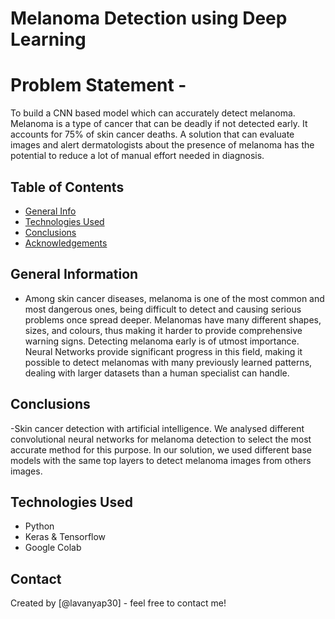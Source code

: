 # Melanoma Detection using Deep Learning

# Problem Statement - 
To build a CNN based model which can accurately detect melanoma. Melanoma is a type of cancer that can be deadly if not detected early. 
It accounts for 75% of skin cancer deaths. A solution that can evaluate images and alert dermatologists about the presence of melanoma has 
the potential to reduce a lot of manual effort needed in diagnosis.


## Table of Contents
* [General Info](#general-information)
* [Technologies Used](#technologies-used)
* [Conclusions](#conclusions)
* [Acknowledgements](#acknowledgements)

<!-- You can include any other section that is pertinent to your problem -->

## General Information
- Among skin cancer diseases, melanoma is one of the most common and most dangerous ones, being difficult to detect and causing serious problems once spread deeper. 
Melanomas have many different shapes, sizes, and colours, thus making it harder to provide comprehensive warning signs. 
Detecting melanoma early is of utmost importance. Neural Networks provide significant progress in this field, making it possible to detect melanomas with many previously 
learned patterns, dealing with larger datasets than a human specialist can handle.

<!-- You don't have to answer all the questions - just the ones relevant to your project. -->

## Conclusions
-Skin cancer detection with artificial intelligence. We analysed different convolutional neural networks for melanoma detection to select the most accurate 
method for this purpose. In our solution, we used different base models with the same top layers to detect melanoma images from others images.

<!-- You don't have to answer all the questions - just the ones relevant to your project. -->


## Technologies Used
- Python
- Keras & Tensorflow
- Google Colab 

<!-- As the libraries versions keep on changing, it is recommended to mention the version of library used in this project -->


## Contact
Created by [@lavanyap30] - feel free to contact me!


<!-- Optional -->
<!-- ## License -->
<!-- This project is open source and available under the [... License](). -->

<!-- You don't have to include all sections - just the one's relevant to your project -->